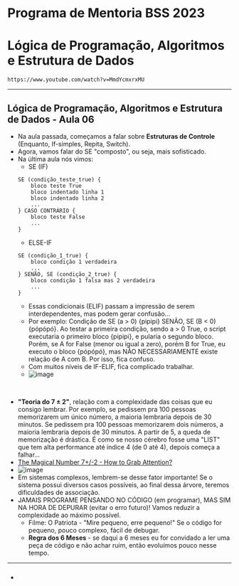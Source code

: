 # Programa de Mentoria BSS 2023
# Lógica de Programação, Algoritmos e Estrutura de Dados

``` https://www.youtube.com/watch?v=MmdYcmxrxMU ```

___

## Lógica de Programação, Algoritmos e Estrutura de Dados - Aula 06

- Na aula passada, começamos a falar sobre **Estruturas de Controle** (Enquanto, If-simples, Repita, Switch).
- Agora, vamos falar do SE "composto", ou seja, mais sofisticado.
- Na última aula nós vimos:
  - SE (IF)
  ```portugol
  SE (condição_teste_true) {
      bloco teste True
      bloco indentado linha 1
      bloco indentado linha 2
      ...
  } CASO CONTRÁRIO {
      bloco teste False
      ...
  }
  ```
  - ELSE-IF
  ```portugol
  SE (condição_1_true) {
      bloco condição 1 verdadeira
      ...
  } SENÃO, SE (condição_2_true) {
      bloco condição 1 falsa mas 2 verdadeira
      ...
  } 
  ``` 
  - Essas condicionais (ELIF) passam a impressão de serem interdependentes, mas podem gerar confusão...
  - Por exemplo: Condição de SE (a > 0) {pipipi} SENÃO, SE (B < 0) {pópópó}. Ao testar a primeira condição, sendo a > 0 True, o script executaria o primeiro bloco {pipipi}, e pularia o segundo bloco. Porém, se A for False (menor ou igual a zero), porém B for True, eu executo o bloco {pópópó}, mas NÃO NECESSARIAMENTE existe relação de A com B. Por isso, fica confuso.
  - Com muitos níveis de IF-ELIF, fica complicado trabalhar.
  - ![image](https://github.com/danielmassita/2023-Mentoria-BSS/assets/111195175/5e90cc2f-7511-4e8f-91ac-ed3b0de6f239)

&nbsp;
  - **"Teoria do 7 ± 2"**, relação com a complexidade das coisas que eu consigo lembrar. Por exemplo, se pedissem pra 100 pessoas memorizarem um único número, a maioria lembraria depois de 30 minutos. Se pedissem pra 100 pessoas memorizarem dois números, a maioria lembraria depois de 30 minutos. A partir de 5, a queda de memorização é drástica. É como se nosso cérebro fosse uma "LIST" que tem alta performance até índice 4 (de 0 até 4), depois começa a falhar...
  - [The Magical Number 7+/-2 - How to Grab Attention?](https://medium.com/stylumia/the-magical-number-7-2-how-to-grab-attention-8864e0f5592b)
  - ![image](https://github.com/danielmassita/2023-Mentoria-BSS/assets/111195175/2b265a6b-821e-44df-a6a3-1f8ba0370790)
  - Em sistemas complexos, lembrem-se desse fator importante! Se o sistema possui diversos casos possíveis, ao final dessa árvore, teremos dificuldades de associação.
  - JAMAIS PROGRAME PENSANDO NO CÓDIGO (em programar), MAS SIM NA HORA DE DEPURAR (evitar o erro futuro)! Vamos reduzir a complexidade ao máximo possível.
    - Filme: O Patriota - "Mire pequeno, erre pequeno!" Se o código for pequeno, pouco complexo, fácil de debugar.
    - **Regra dos 6 Meses** - se daqui a 6 meses eu for convidado a ler uma peça de código e não achar ruim, então evoluímos pouco nesse tempo.  

___ 

### 

- 
